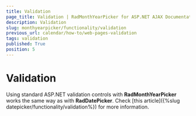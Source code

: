 ```yaml
---
title: Validation
page_title: Validation | RadMonthYearPicker for ASP.NET AJAX Documentation
description: Validation
slug: monthyearpicker/functionality/validation
previous_url: calendar/how-to/web-pages-validation
tags: validation
published: True
position: 5
---
```


# Validation


Using standard ASP.NET validation controls with **RadMonthYearPicker** works the same way as with **RadDatePicker**. Check [this article]({%slug datepicker/functionality/validation%}) for more information.


